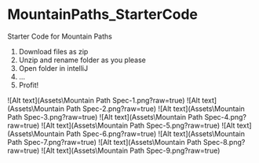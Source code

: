 # MountainPaths_StarterCode
Starter Code for Mountain Paths

1) Download files as zip
2) Unzip and rename folder as you please
3) Open folder in intelliJ
4) ...
5) Profit!

![Alt text](Assets\Mountain Path Spec-1.png?raw=true)
![Alt text](Assets\Mountain Path Spec-2.png?raw=true)
![Alt text](Assets\Mountain Path Spec-3.png?raw=true)
![Alt text](Assets\Mountain Path Spec-4.png?raw=true)
![Alt text](Assets\Mountain Path Spec-5.png?raw=true)
![Alt text](Assets\Mountain Path Spec-6.png?raw=true)
![Alt text](Assets\Mountain Path Spec-7.png?raw=true)
![Alt text](Assets\Mountain Path Spec-8.png?raw=true)
![Alt text](Assets\Mountain Path Spec-9.png?raw=true)